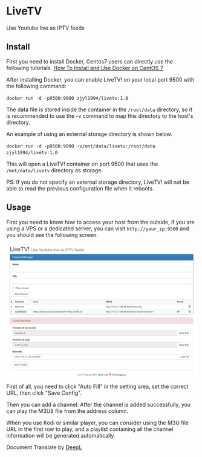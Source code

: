 # LiveTV
Use Youtube live as IPTV feeds

## Install 

First you need to install Docker, Centos7 users can directly use the following tutorials. [How To Install and Use Docker on CentOS 7](https://www.digitalocean.com/community/tutorials/how-to-install-and-use-docker-on-centos-7)

After installing Docker, you can enable LiveTV! on your local port 9500 with the following command:

`docker run -d -p9500:9000 zjyl1994/livetv:1.0`

The data file is stored inside the container in the `/root/data` directory, so it is recommended to use the -v command to map this directory to the host's directory.

An example of using an external storage directory is shown below.

`docker run -d -p9500:9000 -v/mnt/data/livetv:/root/data zjyl1994/livetv:1.0`

This will open a LiveTV! container on port 9500 that uses the `/mnt/data/livetv` directory as storage.

PS: If you do not specify an external storage directory, LiveTV! will not be able to read the previous configuration file when it reboots.

## Usage

First you need to know how to access your host from the outside, if you are using a VPS or a dedicated server, you can visit `http://your_ip:9500` and you should see the following screen.

![index_page](pic/index-en.png)

First of all, you need to click "Auto Fill" in the setting area, set the correct URL, then click "Save Config".

Then you can add a channel. After the channel is added successfully, you can play the M3U8 file from the address column.

When you use Kodi or similar player, you can consider using the M3U file URL in the first row to play, and a playlist containing all the channel information will be generated automatically.

Document Translate by [DeepL](https://www.deepl.com/zh/translator)